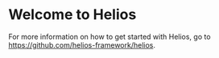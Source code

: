 Welcome to Helios
=================

For more information on how to get started with Helios, go to https://github.com/helios-framework/helios.
